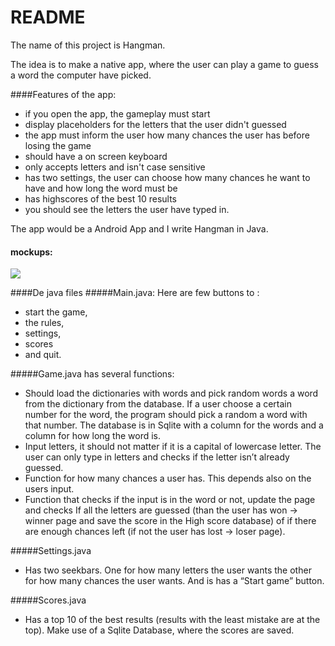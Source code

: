 README
========

The name of this project is Hangman.

The idea is to make a native app, where the user can play a game to guess a word the computer have picked.

####Features of the app:
* if you open the app, the gameplay must start
* display placeholders for the letters that the user didn't guessed
* the app must inform the user how many chances the user has before losing the game
* should have a on screen keyboard
* only accepts letters and isn't case sensitive
* has two settings, the user can choose how many chances he want to have and how long the word must be
* has highscores of the best 10 results
* you should see the letters the user have typed in.

The app would be a Android App and I write Hangman in Java. 


#### mockups:
<img src="http://imageshack.com/a/img543/5825/ooj4.png">

####De java files
#####Main.java:
Here are few buttons to :
* start the game,
* the rules,
* settings,
* scores 
* and quit. 

#####Game.java
has several functions:
* Should load the dictionaries with words and pick random words a word from the                                         dictionary from the database. If a user choose a certain number for the word, the program                               should pick a random a word with that number.  The database is in Sqlite with a column                                  for the words and a column for how long the word is. 
* Input letters, it should not matter if it is a capital of lowercase letter. The user can only type in letters and checks if the letter isn’t  already guessed. 
* Function for how many chances a user has. This depends also on the users input. 
* Function that checks if the input is in the word or not, update the page and checks If all the letters are guessed (than the user has won -> winner page and save the score in the High score database) of if there are enough chances left (if not the user has lost -> loser page). 

#####Settings.java
* Has two seekbars. One for how many letters the user wants the other for how many chances the user wants. And is has a “Start game” button. 

#####Scores.java
* Has a top 10 of the best results (results with the least mistake are at the top). Make use of a Sqlite Database, where the scores are saved. 
 
